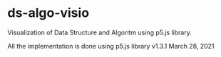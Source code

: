 # ds-algo-visio
Visualization of Data Structure and Algoritm using p5.js library.

All the implementation is done using p5.js library v1.3.1 March 28, 2021

